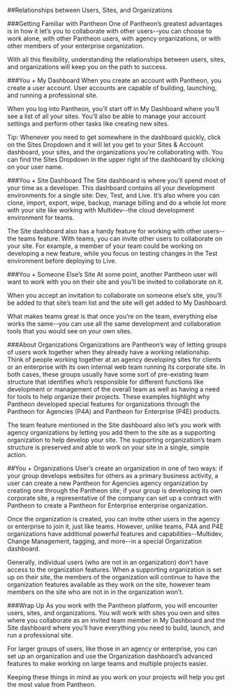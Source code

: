 ##Relationships between Users, Sites, and Organizations


###Getting Familiar with Pantheon
One of Pantheon’s greatest advantages is in how it let’s you to collaborate with other users--you can choose to work alone, with other Pantheon users, with agency organizations, or with other members of your enterprise organization.

With all this flexibility, understanding the relationships between users, sites, and organizations will keep you on the path to success.

###You + My Dashboard
When you create an account with Pantheon, you create a user account. User accounts are capable of building, launching, and running a professional site. 

When you log into Pantheon, you’ll start off in My Dashboard where you’ll see a list of all your sites. You’ll also be able to manage your account settings and perform other tasks like creating new sites. 

Tip:  Whenever you need to get somewhere in the dashboard quickly, click on the Sites Dropdown and it will let you get to your Sites & Account dashboard, your sites, and the organizations you’re collaborating with. You can find the Sites Dropdown in the upper right of the dashboard by clicking on your user name. 

###You + Site Dashboard
The Site dashboard is where you’ll spend most of your time as a developer. This dashboard contains all your development environments for a single site:  Dev, Test, and Live. It’s also where you can clone, import, export, wipe, backup, manage billing and do a whole lot more with your site like working with Multidev--the cloud development environment for teams. 

The Site dashboard also has a handy feature for working with other users--the teams feature. With teams, you can invite other users to collaborate on your site. For example, a member of your team could be working on developing a new feature, while you focus on testing changes in the Test environment before deploying to Live. 

###You + Someone Else’s Site
At some point, another Pantheon user will want to work with you on their site and you’ll be invited to collaborate on it.  

When you accept an invitation to collaborate on someone else’s site, you’ll be added to that site’s team list and the site will get added to My Dashboard. 

What makes teams great is that once you’re on the team, everything else works the same--you can use all the same development and collaboration tools that you would see on your own sites. 

###About Organizations
Organizations are Pantheon’s way of letting groups of users work together when they already have a working relationship. Think of people working together at an agency developing sites for clients or an enterprise with its own internal web team running its corporate site. In both cases, these groups usually have some sort of pre-existing team structure that identifies who’s responsible for different functions like development or management of the overall team as well as having a need for tools to help organize their projects. These examples highlight why Pantheon developed special features for organizations through the Pantheon for Agencies (P4A) and Pantheon for Enterprise (P4E) products. 

The team feature mentioned in the Site dashboard also let’s you work with agency organizations by letting you add them to the site as a supporting organization to help develop your site. The supporting organization’s team structure is preserved and able to work on your site in a single, simple action. 

##You + Organizations
User’s create an organization in one of two ways:  if your group develops websites for others as a primary business activity, a user can create a new Pantheon for Agencies agency organization by creating one through the Pantheon site; if your group is developing its own corporate site, a representative of the company can set up a contract with Pantheon to create a Pantheon for Enterprise enterprise organization. 

Once the organization is created, you can invite other users in the agency or enterprise to join it, just like teams. However, unlike teams, P4A and P4E organizations have additional powerful features and capabilities--Multidev, Change Management, tagging, and more--in a special Organization dashboard.

Generally, individual users (who are not in an organization) don’t have access to the organization features. When a supporting organization is set up on their site, the members of the organization will continue to have the organization features available as they work on the site, however team members on the site who are not in in the organization won’t. 

###Wrap Up
As you work with the Pantheon platform, you will encounter users, sites, and organizations. You will work with sites you own and sites where you collaborate as an invited team member in My Dashboard and the Site dashboard where you’ll have everything you need to build, launch, and run a professional site. 

For larger groups of users, like those in an agency or enterprise, you can set up an organization and use the Organization dashboard’s advanced features to make working on large teams and multiple projects easier. 

Keeping these things in mind as you work on your projects will help you get the most value from Pantheon. 
